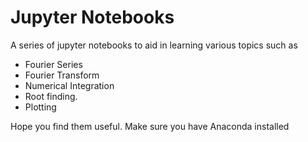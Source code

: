 
# Jupyter Notebooks

A series of jupyter notebooks to aid in learning various topics such as

- Fourier Series
- Fourier Transform
- Numerical Integration
- Root finding.
- Plotting

Hope you find them useful.
Make sure you have Anaconda installed
